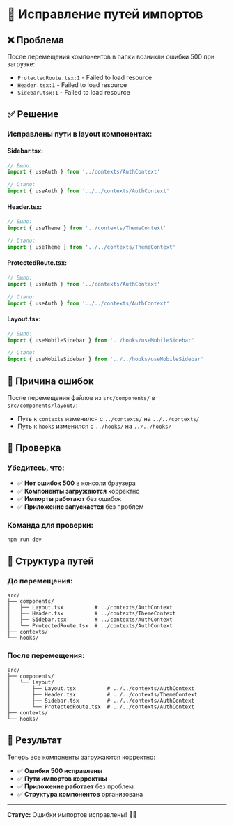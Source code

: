 # 🔧 Исправление путей импортов

## ❌ Проблема

После перемещения компонентов в папки возникли ошибки 500 при загрузке:
- `ProtectedRoute.tsx:1` - Failed to load resource
- `Header.tsx:1` - Failed to load resource  
- `Sidebar.tsx:1` - Failed to load resource

## ✅ Решение

### **Исправлены пути в layout компонентах:**

#### **Sidebar.tsx:**
```typescript
// Было:
import { useAuth } from '../contexts/AuthContext'

// Стало:
import { useAuth } from '../../contexts/AuthContext'
```

#### **Header.tsx:**
```typescript
// Было:
import { useTheme } from '../contexts/ThemeContext'

// Стало:
import { useTheme } from '../../contexts/ThemeContext'
```

#### **ProtectedRoute.tsx:**
```typescript
// Было:
import { useAuth } from '../contexts/AuthContext'

// Стало:
import { useAuth } from '../../contexts/AuthContext'
```

#### **Layout.tsx:**
```typescript
// Было:
import { useMobileSidebar } from '../hooks/useMobileSidebar'

// Стало:
import { useMobileSidebar } from '../../hooks/useMobileSidebar'
```

## 🎯 Причина ошибок

После перемещения файлов из `src/components/` в `src/components/layout/`:
- Путь к `contexts` изменился с `../contexts/` на `../../contexts/`
- Путь к `hooks` изменился с `../hooks/` на `../../hooks/`

## 🧪 Проверка

### **Убедитесь, что:**
- ✅ **Нет ошибок 500** в консоли браузера
- ✅ **Компоненты загружаются** корректно
- ✅ **Импорты работают** без ошибок
- ✅ **Приложение запускается** без проблем

### **Команда для проверки:**
```bash
npm run dev
```

## 📁 Структура путей

### **До перемещения:**
```
src/
├── components/
│   ├── Layout.tsx          # ../contexts/AuthContext
│   ├── Header.tsx          # ../contexts/ThemeContext
│   ├── Sidebar.tsx         # ../contexts/AuthContext
│   └── ProtectedRoute.tsx  # ../contexts/AuthContext
├── contexts/
└── hooks/
```

### **После перемещения:**
```
src/
├── components/
│   └── layout/
│       ├── Layout.tsx          # ../../contexts/AuthContext
│       ├── Header.tsx          # ../../contexts/ThemeContext
│       ├── Sidebar.tsx         # ../../contexts/AuthContext
│       └── ProtectedRoute.tsx  # ../../contexts/AuthContext
├── contexts/
└── hooks/
```

## 🚀 Результат

Теперь все компоненты загружаются корректно:
- ✅ **Ошибки 500 исправлены**
- ✅ **Пути импортов корректны**
- ✅ **Приложение работает** без проблем
- ✅ **Структура компонентов** организована

---

**Статус:** Ошибки импортов исправлены! 🔧✨
